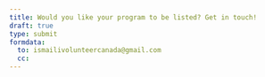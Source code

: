 ```yaml
---
title: Would you like your program to be listed? Get in touch!
draft: true
type: submit
formdata:
  to: ismailivolunteercanada@gmail.com
  cc:
---
```

